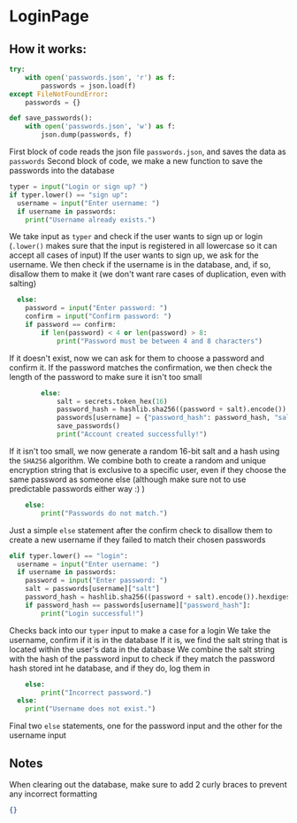 # LoginPage

## How it works:
```py
try:
    with open('passwords.json', 'r') as f:
        passwords = json.load(f)
except FileNotFoundError:
    passwords = {}

def save_passwords():
    with open('passwords.json', 'w') as f:
        json.dump(passwords, f)
```

First block of code reads the json file `passwords.json`, and saves the data as `passwords`
Second block of code, we make a new function to save the passwords into the database

```py
typer = input("Login or sign up? ")
if typer.lower() == "sign up":
  username = input("Enter username: ")
  if username in passwords:
    print("Username already exists.")
```

We take input as `typer` and check if the user wants to sign up or login (`.lower()` makes sure that the input is registered in all lowercase so it can accept all cases of input)
If the user wants to sign up, we ask for the username. We then check if the username is in the database, and, if so, disallow them to make it (we don't want rare cases of duplication, even with salting)


```py
  else:
    password = input("Enter password: ")
    confirm = input("Confirm password: ")
    if password == confirm:
        if len(password) < 4 or len(password) > 8:
            print("Password must be between 4 and 8 characters")
```

If it doesn't exist, now we can ask for them to choose a password and confirm it. If the password matches the confirmation, we then check the length of the password to make sure it isn't too small

```py
        else:
            salt = secrets.token_hex(16)
            password_hash = hashlib.sha256((password + salt).encode()).hexdigest()
            passwords[username] = {"password_hash": password_hash, "salt": salt}
            save_passwords()
            print("Account created successfully!")
```

If it isn't too small, we now generate a random 16-bit salt and a hash using the `SHA256` algorithm. We combine both to create a random and unique encryption string that is exclusive to a specific user, even if they choose the same password as someone else (although make sure not to use predictable passwords either way :) )

```py
    else:
        print("Passwords do not match.")
```

Just a simple `else` statement after the confirm check to disallow them to create a new username if they failed to match their chosen passwords

```py
elif typer.lower() == "login":
  username = input("Enter username: ")
  if username in passwords:
    password = input("Enter password: ")
    salt = passwords[username]["salt"]
    password_hash = hashlib.sha256((password + salt).encode()).hexdigest()
    if password_hash == passwords[username]["password_hash"]:
        print("Login successful!")
```

Checks back into our `typer` input to make a case for a login
We take the username, confirm if it is in the database
If it is, we find the salt string that is located within the user's data in the database
We combine the salt string with the hash of the password input to check if they match the password hash stored int he database, and if they do, log them in

```py
    else:
        print("Incorrect password.")
  else:
    print("Username does not exist.")
```

Final two `else` statements, one for the password input and the other for the username input


## Notes
When clearing out the database, make sure to add 2 curly braces to prevent any incorrect formatting
```json
{}
```
